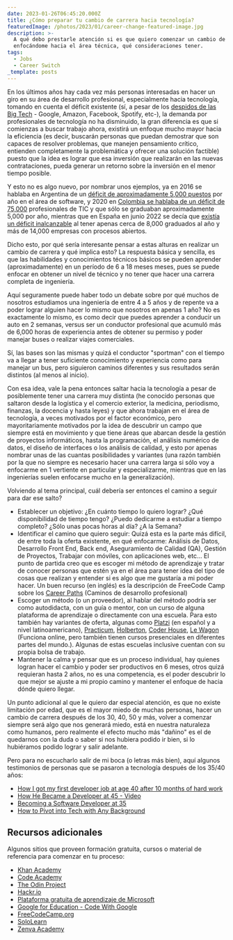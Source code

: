 ```yaml
---
date: 2023-01-26T06:45:20.000Z
title: ¿Cómo preparar tu cambio de carrera hacia tecnología?
featuredImage: /photos/2023/01/career-change-featured-image.jpg
description: >-
  A qué debo prestarle atención si es que quiero comenzar un cambio de carrera
  enfocándome hacia el área técnica, qué consideraciones tener.
tags:
  - Jobs
  - Career Switch
_template: posts
---
```


En los últimos años hay cada vez más personas interesadas en hacer un giro en su área de desarrollo profesional, especialmente hacia tecnología, tomando en cuenta el déficit existente (sí, a pesar de los [despidos de las Big Tech](https://cincodias.elpais.com/cincodias/2023/01/24/opinion/1674563983_274509.html) - Google, Amazon, Facebook, Spotify, etc-), la demanda por profesionales de tecnología no ha disminuido, la gran diferencia es que si comienzas a buscar trabajo ahora, existirá un enfoque mucho mayor hacia la eficiencia (es decir, buscarán personas que puedan demostrar que son capaces de resolver problemas, que manejen pensamiento crítico, entienden completamente la problemática y ofrecer una solución factible) puesto que la idea es lograr que esa inversión que realizarán en las nuevas contrataciones, pueda generar un retorno sobre la inversión en el menor tiempo posible.

Y esto no es algo nuevo, por nombrar unos ejemplos, ya en 2016 se hablaba en Argentina de un [déficit de aproximadamente 5,000 puestos](https://www.semana.com/pais/articulo/el-pais-tiene--un-deficit-de-75000-ingenieros-de-sistemas/283977/) por año en el área de software, y 2020 en [Colombia se hablaba de un déficit de 75,000](https://www.semana.com/pais/articulo/el-pais-tiene--un-deficit-de-75000-ingenieros-de-sistemas/283977/) profesionales de TIC y que sólo se graduaban aproximadamente 5,000 por año, mientras que en España en junio 2022 se decía que [existía un déficit inalcanzable](https://www.mastermania.com/noticias_masters/la-escasez-de-titulados-en-informatica-deja-sin-cubrir-miles-de-vacantes-de-empleo-org-7129.html) al tener apenas cerca de 8,000 graduados al año y más de 14,000 empresas con procesos abiertos.

Dicho esto, por qué sería interesante pensar a estas alturas en realizar un cambio de carrera y qué implica esto? La respuesta básica y sencilla, es que las habilidades y conocimientos técnicos básicos se pueden aprender (aproximadamente) en un período de 6 a 18 meses meses, pues se puede enfocar en obtener un nivel de técnico y no tener que hacer una carrera completa de ingeniería.

Aquí seguramente puede haber todo un debate sobre por qué muchos de nosotros estudiamos una ingeniería de entre 4 a 5 años y de repente va a poder lograr alguien hacer lo mismo que nosotros en apenas 1 año?  No es exactamente lo mismo, es como decir que puedes aprender a conducir un auto en 2 semanas, versus ser un conductor profesional que acumuló más de 6,000 horas de experiencia antes de obtener su permiso y poder manejar buses o realizar viajes comerciales.  

Sí, las bases son las mismas y quizá el conductor "sportman" con el tiempo va a llegar a tener suficiente conocimiento y experiencia como para manejar un bus, pero siguieron caminos diferentes y sus resultados serán distintos (al menos al inicio).

Con esa idea, vale la pena entonces saltar hacia la tecnología a pesar de posiblemente tener una carrera muy distinta (he conocido personas que saltaron desde la logística y el comercio exterior, la medicina, periodismo, finanzas, la docencia y hasta leyes) y que ahora trabajan en el área de tecnología, a veces motivados por el factor económico, pero mayoritariamente motivados por la idea de descubrir un campo que siempre está en movimiento y que tiene áreas que abarcan desde la gestión de proyectos informáticos, hasta la programación, el análisis numérico de datos, el diseño de interfaces o los análisis de calidad, y esto por apenas nombrar unas de las cuantas posibilidades y variantes (una razón también por la que no siempre es necesario hacer una carrera larga si sólo voy a enfocarme en 1 vertiente en particular y especializarme, mientras que en las ingenierías suelen enfocarse mucho en la generalización).

Volviendo al tema principal, cuál debería ser entonces el camino a seguir para dar ese salto?

* Establecer un objetivo: ¿En cuánto tiempo lo quiero lograr? ¿Qué disponibilidad de tiempo tengo? ¿Puedo dedicarme a estudiar a tiempo completo? ¿Sólo unas pocas horas al día? ¿A la Semana?
* Identificar el camino que quiero seguir: Quizá esta es la parte más difícil, de entre toda la oferta existente, en qué enfocarme: Análisis de Datos, Desarrollo Front End, Back end, Aseguramiento de Calidad (QA), Gestión de Proyectos, Trabajar con móviles, con aplicaciones web, etc... El punto de partida creo que es escoger mi método de aprendizaje y tratar de conocer personas que estén ya en el área para tener idea del tipo de cosas que realizan y entender si es algo que me gustaría a mi poder hacer.  Un buen recurso (en inglés) es la descripción de FreeCode Camp sobre los [Career Paths](https://www.freecodecamp.org/news/how-to-choose-the-best-tech-career-path-for-you-61c4d5ff9a77/) (Caminos de desarrollo profesional)
* Escoger un método (o un proveedor), al hablar del método podría ser como autodidacta, con un guía o mentor, con un curso de alguna plataforma de aprendizaje o directamente con una escuela.  Para esto también hay variantes de oferta, algunas como [Platzi](https://platzi.com/) (en español y a nivel latinoamericano), [Practicum](https://practicum.com/), [Holberton](https://www.holbertonschool.com/), [Coder House](https://latam.coderhouse.com/), [Le Wagon](https://www.lewagon.com/online) (Funciona online, pero también tienen cursos presenciales en diferentes partes del mundo.).  Algunas de estas escuelas inclusive cuentan con su propia bolsa de trabajo.
* Mantener la calma y pensar que es un proceso individual, hay quienes logran hacer el cambio y poder ser productivos en 6 meses, otros quizá requieran hasta 2 años, no es una competencia, es el poder descubrir lo que mejor se ajuste a mi propio camino y mantener el enfoque de hacia dónde quiero llegar.

Un punto adicional al que le quiero dar especial atención, es que no existe limitación por edad, que es el mayor miedo de muchas personas, hacer un cambio de carrera después de los 30, 40, 50 y más, volver a comenzar siempre será algo que nos generará miedo, está en nuestra naturaleza como humanos, pero realmente el efecto mucho más "dañino" es el de quedarnos con la duda o saber si nos hubiera podido ir bien, si lo hubiéramos podido lograr y salir adelante.

Pero para no escucharlo salir de mi boca (o letras más bien), aquí algunos testimonios de personas que se pasaron a tecnología después de los 35/40 años:

* [How I got my first developer job at age 40 after 10 months of hard work](https://medium.com/free-code-camp/how-i-switched-careers-and-got-a-developer-job-in-10-months-a-true-story-b8895e855a8b)
* [How He Became a Developer at 45 - Video](https://www.youtube.com/watch?v=nYYdmqauP6w)
* [Becoming a Software Developer at 35](https://www.nocsdegree.com/blog/becoming-a-developer-at-35/)
* [How to Pivot into Tech with Any Background](https://wanderonwards.co/pivot-into-tech/#:\~:text=The%20easiest%20way%20to%20pivot,are%20still%20not%20engineering%2Dfocused.)

## Recursos adicionales

Algunos sitios que proveen formación gratuita, cursos o material de referencia para comenzar en tu proceso:

* [Khan Academy](https://www.khanacademy.org/)
* [Code Academy](https://www.codecademy.com/)
* [The Odin Project](https://www.theodinproject.com/)
* [Hackr.io](https://hackr.io/)
* [Plataforma gratuita de aprendizaje de Microsoft](https://learn.microsoft.com/en-us/ "Microsoft Education")
* [Google for Education - Code With Google](https://edu.google.com/code-with-google/)
* [FreeCodeCamp.org](https://www.freecodecamp.org/)
* [SoloLearn](https://www.sololearn.com/)
* [Zenva Academy](https://academy.zenva.com/)
